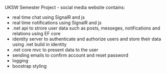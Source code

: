 UKSW Semester Project - social media website
contains:
- real time chat using SignalR and js
- real time notifications using SignalR and js
- .net api to strore user data such as posts, messeges, notifications and relations using EF core
- identity server to authenticate and authorize users and store their data using .net bulid in identity
- .net core mvc to present data to the user
- sending emails to confirm account and reset password
- logging 
- boostrap styling
